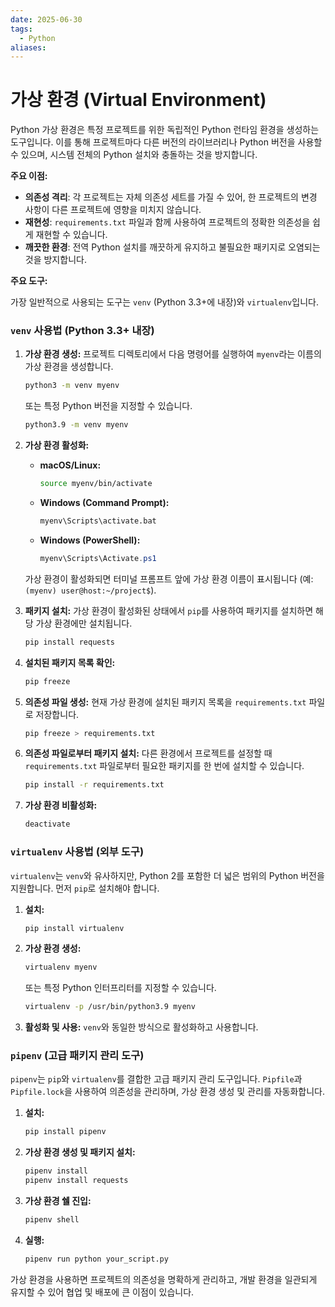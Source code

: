 ```yaml
---
date: 2025-06-30
tags:
  - Python
aliases:
---
```


# 가상 환경 (Virtual Environment)

Python 가상 환경은 특정 프로젝트를 위한 독립적인 Python 런타임 환경을 생성하는 도구입니다. 이를 통해 프로젝트마다 다른 버전의 라이브러리나 Python 버전을 사용할 수 있으며, 시스템 전체의 Python 설치와 충돌하는 것을 방지합니다.

**주요 이점:**
*   **의존성 격리**: 각 프로젝트는 자체 의존성 세트를 가질 수 있어, 한 프로젝트의 변경 사항이 다른 프로젝트에 영향을 미치지 않습니다.
*   **재현성**: `requirements.txt` 파일과 함께 사용하여 프로젝트의 정확한 의존성을 쉽게 재현할 수 있습니다.
*   **깨끗한 환경**: 전역 Python 설치를 깨끗하게 유지하고 불필요한 패키지로 오염되는 것을 방지합니다.

**주요 도구:**

가장 일반적으로 사용되는 도구는 `venv` (Python 3.3+에 내장)와 `virtualenv`입니다.

### `venv` 사용법 (Python 3.3+ 내장)

1.  **가상 환경 생성:**
    프로젝트 디렉토리에서 다음 명령어를 실행하여 `myenv`라는 이름의 가상 환경을 생성합니다.
    ```bash
    python3 -m venv myenv
    ```
    또는 특정 Python 버전을 지정할 수 있습니다.
    ```bash
    python3.9 -m venv myenv
    ```

2.  **가상 환경 활성화:**
    *   **macOS/Linux:**
        ```bash
        source myenv/bin/activate
        ```
    *   **Windows (Command Prompt):**
        ```bash
        myenv\Scripts\activate.bat
        ```
    *   **Windows (PowerShell):**
        ```powershell
        myenv\Scripts\Activate.ps1
        ```
    가상 환경이 활성화되면 터미널 프롬프트 앞에 가상 환경 이름이 표시됩니다 (예: `(myenv) user@host:~/project$`).

3.  **패키지 설치:**
    가상 환경이 활성화된 상태에서 `pip`를 사용하여 패키지를 설치하면 해당 가상 환경에만 설치됩니다.
    ```bash
    pip install requests
    ```

4.  **설치된 패키지 목록 확인:**
    ```bash
    pip freeze
    ```

5.  **의존성 파일 생성:**
    현재 가상 환경에 설치된 패키지 목록을 `requirements.txt` 파일로 저장합니다.
    ```bash
    pip freeze > requirements.txt
    ```

6.  **의존성 파일로부터 패키지 설치:**
    다른 환경에서 프로젝트를 설정할 때 `requirements.txt` 파일로부터 필요한 패키지를 한 번에 설치할 수 있습니다.
    ```bash
    pip install -r requirements.txt
    ```

7.  **가상 환경 비활성화:**
    ```bash
    deactivate
    ```

### `virtualenv` 사용법 (외부 도구)

`virtualenv`는 `venv`와 유사하지만, Python 2를 포함한 더 넓은 범위의 Python 버전을 지원합니다. 먼저 `pip`로 설치해야 합니다.

1.  **설치:**
    ```bash
    pip install virtualenv
    ```

2.  **가상 환경 생성:**
    ```bash
    virtualenv myenv
    ```
    또는 특정 Python 인터프리터를 지정할 수 있습니다.
    ```bash
    virtualenv -p /usr/bin/python3.9 myenv
    ```

3.  **활성화 및 사용:**
    `venv`와 동일한 방식으로 활성화하고 사용합니다.

### `pipenv` (고급 패키지 관리 도구)

`pipenv`는 `pip`와 `virtualenv`를 결합한 고급 패키지 관리 도구입니다. `Pipfile`과 `Pipfile.lock`을 사용하여 의존성을 관리하며, 가상 환경 생성 및 관리를 자동화합니다.

1.  **설치:**
    ```bash
    pip install pipenv
    ```

2.  **가상 환경 생성 및 패키지 설치:**
    ```bash
    pipenv install
    pipenv install requests
    ```

3.  **가상 환경 쉘 진입:**
    ```bash
    pipenv shell
    ```

4.  **실행:**
    ```bash
    pipenv run python your_script.py
    ```

가상 환경을 사용하면 프로젝트의 의존성을 명확하게 관리하고, 개발 환경을 일관되게 유지할 수 있어 협업 및 배포에 큰 이점이 있습니다.